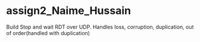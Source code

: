 # assign2_Naime_Hussain
 Build Stop and wait RDT over UDP. Handles loss, corruption, duplication, out of order(handled with duplication)
